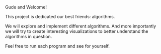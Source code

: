 Gude and Welcome! 

This project is dedicated our best friends: algorithms. 

We will explore and implement different algorithms.
And more importantly we will try to create interesting visualizations to better understand the algorithms in question.

Feel free to run each program and see for yourself.
